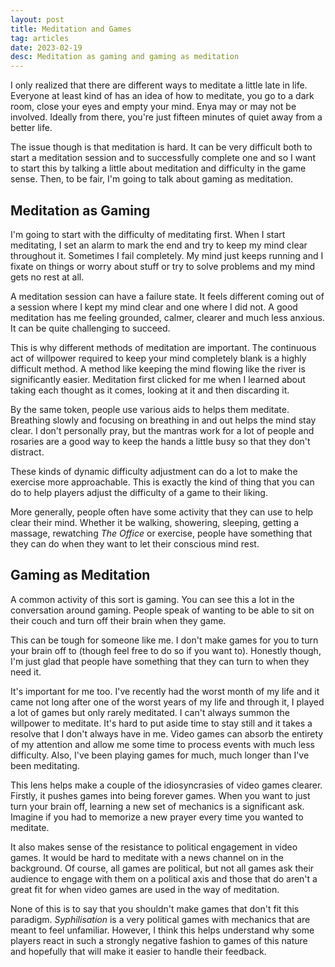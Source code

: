 ```yaml
---
layout: post
title: Meditation and Games
tag: articles
date: 2023-02-19
desc: Meditation as gaming and gaming as meditation
---
```


I only realized that there are different ways to meditate a little late in life. Everyone at least kind of has an idea of how to meditate, you go to a dark room, close your eyes and empty your mind. Enya may or may not be involved. Ideally from there, you're just fifteen minutes of quiet away from a better life.

The issue though is that meditation is hard. It can be very difficult both to start a meditation session and to successfully complete one and so I want to start this by talking a little about meditation and difficulty in the game sense. Then, to be fair, I'm going to talk about gaming as meditation.

## Meditation as Gaming

I'm going to start with the difficulty of meditating first. When I start meditating, I set an alarm to mark the end and try to keep my mind clear throughout it. Sometimes I fail completely. My mind just keeps running and I fixate on things or worry about stuff or try to solve problems and my mind gets no rest at all. 

A meditation session can have a failure state. It feels different coming out of a session where I kept my mind clear and one where I did not. A good meditation has me feeling grounded, calmer, clearer and much less anxious. It can be quite challenging to succeed.

This is why different methods of meditation are important. The continuous act of willpower required to keep your mind completely blank is a highly difficult method. A method like keeping the mind flowing like the river is significantly easier. Meditation first clicked for me when I learned about taking each thought as it comes, looking at it and then discarding it.

By the same token, people use various aids to helps them meditate. Breathing slowly and focusing on breathing in and out helps the mind stay clear. I don't personally pray, but the mantras work for a lot of people and rosaries are a good way to keep the hands a little busy so that they don't distract.

These kinds of dynamic difficulty adjustment can do a lot to make the exercise more approachable. This is exactly the kind of thing that you can do to help players adjust the difficulty of a game to their liking.

More generally, people often have some activity that they can use to help clear their mind. Whether it be walking, showering, sleeping, getting a massage, rewatching *The Office* or exercise, people have something that they can do when they want to let their conscious mind rest.

## Gaming as Meditation

A common activity of this sort is gaming. You can see this a lot in the conversation around gaming. People speak of wanting to be able to sit on their couch and turn off their brain when they game.

This can be tough for someone like me. I don't make games for you to turn your brain off to (though feel free to do so if you want to). Honestly though, I'm just glad that people have something that they can turn to when they need it.

It's important for me too. I've recently had the worst month of my life and it came not long after one of the worst years of my life and through it, I played a lot of games but only rarely meditated. I can't always summon the willpower to meditate. It's hard to put aside time to stay still and it takes a resolve that I don't always have in me. Video games can absorb the entirety of my attention and allow me some time to process events with much less difficulty. Also, I've been playing games for much, much longer than I've been meditating.

This lens helps make a couple of the idiosyncrasies of video games clearer. Firstly, it pushes games into being forever games. When you want to just turn your brain off, learning a new set of mechanics is a significant ask. Imagine if you had to memorize a new prayer every time you wanted to meditate.

It also makes sense of the resistance to political engagement in video games. It would be hard to meditate with a news channel on in the background. Of course, all games are political, but not all games ask their audience to engage with them on a political axis and those that do aren't a great fit for when video games are used in the way of meditation.

None of this is to say that you shouldn't make games that don't fit this paradigm. *Syphilisation* is a very political games with mechanics that are meant to feel unfamiliar. However, I think this helps understand why some players react in such a strongly negative fashion to games of this nature and hopefully that will make it easier to handle their feedback.